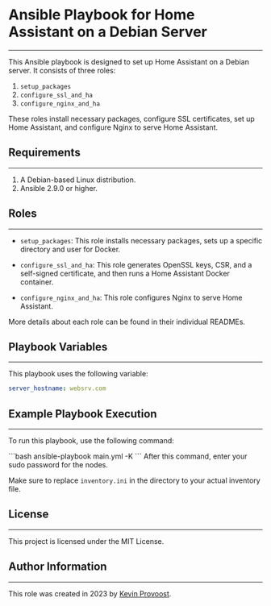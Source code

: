 # Ansible Playbook for Home Assistant on a Debian Server
-------------------------------------------------------
This Ansible playbook is designed to set up Home Assistant on a Debian server. It consists of three roles: 

1. `setup_packages`
2. `configure_ssl_and_ha`
3. `configure_nginx_and_ha`

These roles install necessary packages, configure SSL certificates, set up Home Assistant, and configure Nginx to serve Home Assistant. 

## Requirements
--------------
1. A Debian-based Linux distribution.
2. Ansible 2.9.0 or higher.

## Roles
--------
- `setup_packages`: This role installs necessary packages, sets up a specific directory and user for Docker.

- `configure_ssl_and_ha`: This role generates OpenSSL keys, CSR, and a self-signed certificate, and then runs a Home Assistant Docker container.

- `configure_nginx_and_ha`: This role configures Nginx to serve Home Assistant.

More details about each role can be found in their individual READMEs.

## Playbook Variables
---------------------
This playbook uses the following variable:

```yml
server_hostname: websrv.com
```

## Example Playbook Execution
-----------------------------
To run this playbook, use the following command:

\```bash
ansible-playbook main.yml -K
\```
After this command, enter your sudo password for the nodes.

Make sure to replace `inventory.ini` in the directory to your actual inventory file.

## License
-------
This project is licensed under the MIT License.

## Author Information
----------------------
This role was created in 2023 by [Kevin Provoost](mailto:kevin.provoost@student.howest.be).